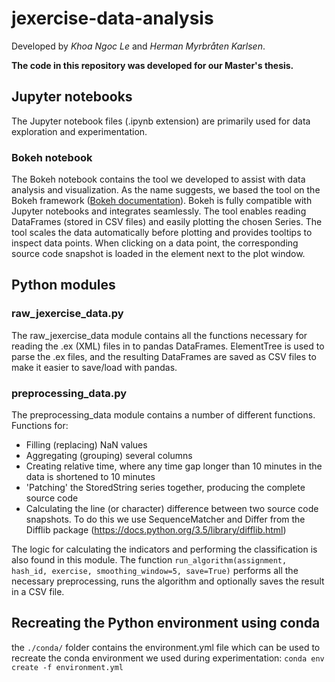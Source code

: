 # jexercise-data-analysis

Developed by *Khoa Ngoc Le* and *Herman Myrbråten Karlsen*.

**The code in this repository was developed for our Master's thesis.**

## Jupyter notebooks
The Jupyter notebook files (.ipynb extension) are primarily used for data exploration and experimentation.

### Bokeh notebook
The Bokeh notebook contains the tool we developed to assist with data analysis and visualization. As the name suggests,
we based the tool on the Bokeh framework ([Bokeh documentation](https://bokeh.pydata.org/en/latest/)). Bokeh is fully compatible
with Jupyter notebooks and integrates seamlessly. The tool enables reading DataFrames (stored in CSV files) and easily plotting the
chosen Series. The tool scales the data automatically before plotting and provides tooltips to inspect data points.
When clicking on a data point, the corresponding source code snapshot is loaded in the element next to the plot window.

## Python modules

### raw_jexercise_data.py
The raw_jexercise_data module contains all the functions necessary for reading the .ex (XML) files in to pandas DataFrames.
ElementTree is used to parse the .ex files, and the resulting DataFrames are saved as CSV files to make it easier to save/load with pandas.

### preprocessing_data.py
The preprocessing_data module contains a number of different functions. Functions for:

- Filling (replacing) NaN values
- Aggregating (grouping) several columns
- Creating relative time, where any time gap longer than 10 minutes in the data is shortened to 10 minutes
- 'Patching' the StoredString series together, producing the complete source code
- Calculating the line (or character) difference between two source code snapshots. To do this we use SequenceMatcher and Differ from the
Difflib package (https://docs.python.org/3.5/library/difflib.html)

The logic for calculating the indicators and performing the classification is also found in this module.
The function `run_algorithm(assignment, hash_id, exercise, smoothing_window=5, save=True)` performs all the necessary preprocessing,
runs the algorithm and optionally saves the result in a CSV file.

## Recreating the Python environment using conda
the `./conda/` folder contains the environment.yml file which can be used to recreate the conda environment we used during experimentation:
`conda env create -f environment.yml`